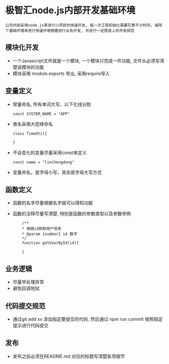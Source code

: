 # 极智汇node.js内部开发基础环境

    公司内部采用node.js来进行小项目的快速开发, 每一次工程初始化需要花费不少时间, 编写个基础环境来进行快速环境搭建进行业务开发, 并进行一定程度上的开发规范

## 模块化开发

- 一个Javascript文件就是一个模块, 一个模块只完成一件功能, 文件头必须写清楚该模块的功能
- 模块采用 module.exports 导出, 采用require导入

## 变量定义
- 常量命名, 所有单词大写，以下化线分割

    ```
    const SYSTEM_NAME = "APP"
    ```

- 类名采用大驼峰命名

    ```
    class TimeUtil{

    }
    ```
- 不会变化的变量尽量采用const来定义

    ```
    const name = "linchengdong"
    ```
- 变量命名，首字母小写，其余首字母大写方式


## 函数定义
- 函数的名字尽量根据名字就可以得知功能
- 函数的注释尽量写清楚, 特别是函数的参数类型以及参数举例

    ```
        /**
        * 根据id获取用户信息
        * @param {number} id 数字 
        */
        function getUserById(id){

        }
    ```

## 业务逻辑

- 尽量早处理异常
- 避免回调地狱


## 代码提交规范

- 通过git add xx 添加指定要提交的代码, 然后通过 npm run commit 按照指定提示进行代码提交

##  发布

- 发布之前必须在README.md 对应的标题写清楚各项细节